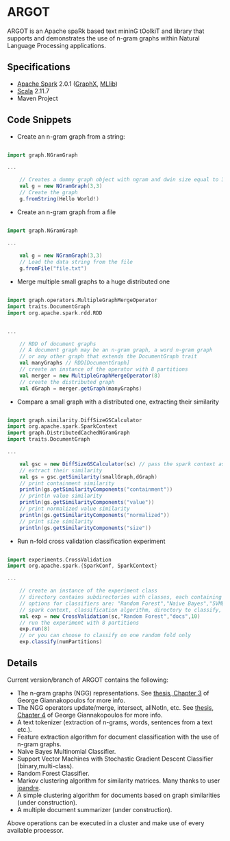 # ARGOT
ARGOT is an Apache spaRk based text mininG tOolkiT and library that supports and demonstrates the use of n-gram graphs within Natural Language Processing applications.

## Specifications
* [Apache Spark](http://spark.apache.org/) 2.0.1 ([GraphX](http://spark.apache.org/graphx/), [MLlib](http://spark.apache.org/mllib/))
* [Scala](https://www.scala-lang.org/) 2.11.7
* Maven Project

## Code Snippets
* Create an n-gram graph from a string:

```scala

import graph.NGramGraph

...

	// Creates a dummy graph object with ngram and dwin size equal to 3 
	val g = new NGramGraph(3,3)
	// Create the graph
	g.fromString(Hello World!)

```

* Create an n-gram graph from a file 

```scala

import graph.NGramGraph

...
        
	val g = new NGramGraph(3,3) 
	// Load the data string from the file
	g.fromFile("file.txt")

```

* Merge multiple small graphs to a huge distributed one 

```scala

import graph.operators.MultipleGraphMergeOperator
import traits.DocumentGraph
import org.apache.spark.rdd.RDD


...

	// RDD of document graphs
	// A document graph may be an n-gram graph, a word n-gram graph
	// or any other graph that extends the DocumentGraph trait
	val manyGraphs // RDD[DocumentGraph]
	// create an instance of the operator with 8 partitions
	val merger = new MultipleGraphMergeOperator(8)
	// create the distributed graph
	val dGraph = merger.getGraph(manyGraphs)

```

* Compare a small graph with a distributed one, extracting their similarity 

```scala

import graph.similarity.DiffSizeGSCalculator
import org.apache.spark.SparkContext
import graph.DistributedCachedNGramGraph
import traits.DocumentGraph

...

    val gsc = new DiffSizeGSCalculator(sc) // pass the spark context as parameter
    // extract their similarity
    val gs = gsc.getSimilarity(smallGraph,dGraph) 
    // print containment similarity
    println(gs.getSimilarityComponents("containment"))
    // println value similarity
    println(gs.getSimilarityComponents("value"))
    // print normalized value similarity
    println(gs.getSimilarityComponents("normalized"))
    // print size similarity
    println(gs.getSimilarityComponents("size"))

```

* Run n-fold cross validation classification experiment 

```scala

import experiments.CrossValidation
import org.apache.spark.{SparkConf, SparkContext}

...

	// create an instance of the experiment class
	// directory contains subdirectories with classes, each containing their corresponding texts
	// options for classifiers are: "Random Forest","Naive Bayes","SVMBinary","SVMMulticlass"
	// spark context, classification algorithm, directory to classify, number of folds
	val exp = new CrossValidation(sc,"Random Forest","docs",10)
	// run the experiment with 8 partitions
	exp.run(8)
    // or you can choose to classify on one random fold only
	exp.classify(numPartitions)

```



## Details
Current version/branch of ARGOT contains the following:
- The n-gram graphs (NGG) representations. See [thesis, Chapter 3](http://www.iit.demokritos.gr/~ggianna/thesis.pdf) of George Giannakopoulos for more info.
- The NGG operators update/merge, intersect, allNotIn, etc. See [thesis, Chapter 4](http://www.iit.demokritos.gr/~ggianna/thesis.pdf) of George Giannakopoulos for more info.
- A text tokenizer (extraction of n-grams, words, sentences from a text etc.).
- Feature extraction algorithm for document classification with the use of n-gram graphs.
- Naive Bayes Multinomial Classifier.
- Support Vector Machines with Stochastic Gradient Descent Classifier (binary,multi-class).
- Random Forest Classifier.
- Markov clustering algorithm for similarity matrices. Many thanks to user [joandre](https://github.com/joandre/).
- A simple clustering algorithm for documents based on graph similarities (under construction).
- A multiple document summarizer (under construction).

Above operations can be executed in a cluster and make use of every available processor.